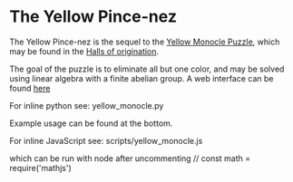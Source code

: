 # The Yellow Pince-nez

The Yellow Pince-nez is the sequel to the [Yellow Monocle Puzzle](https://www.wowhead.com/guides/the-hivemind "Yellow Monocle Puzzle"), which may be found in the [Halls of origination](https://www.wowhead.com/halls-of-origination).

The goal of the puzzle is to eliminate all but one color, and may be solved using linear algebra with a finite abelian group.
A web interface can be found [here](http://scottsha.com/yellow_gui.html)

For inline python see:
yellow_monocle.py

Example usage can be found at the bottom.

For inline JavaScript see:
scripts/yellow_monocle.js

which can be run with node after uncommenting
// const math = require('mathjs')
